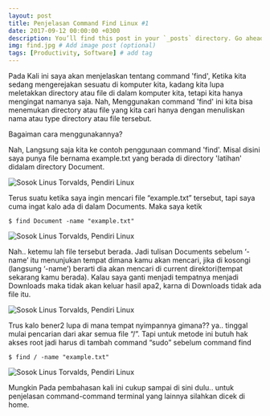 ```yaml
---
layout: post
title: Penjelasan Command Find Linux #1
date: 2017-09-12 00:00:00 +0300
description: You’ll find this post in your `_posts` directory. Go ahead and edit it and re-build the site to see your changes. # Add post description (optional)
img: find.jpg # Add image post (optional)
tags: [Productivity, Software] # add tag
---
```


Pada Kali ini saya akan menjelaskan tentang command 'find',  Ketika kita sedang mengerejakan sesuatu di komputer kita, kadang kita lupa meletakkan directory atau file di dalam komputer kita, tetapi kita hanya mengingat namanya saja. Nah, Menggunakan command 'find' ini kita bisa menemukan directory atau file yang kita cari hanya dengan menuliskan nama atau type directory atau file tersebut.

Bagaiman cara menggunakannya?

Nah, Langsung saja kita ke contoh penggunaan command 'find'. Misal disini saya punya file bernama example.txt yang berada di directory 'latihan' didalam directory Document.

![Sosok Linus Torvalds, Pendiri Linux]({{site.baseurl}}/assets/img/01.png)

Terus suatu ketika saya ingin mencari file “example.txt” tersebut, tapi saya cuma ingat kalo ada di dalam Documents. Maka saya ketik

	$ find Document -name "example.txt"

![Sosok Linus Torvalds, Pendiri Linux]({{site.baseurl}}/assets/img/02.png)

Nah.. ketemu lah file tersebut berada. Jadi tulisan Documents sebelum ‘-name’ itu menunjukan tempat dimana kamu akan mencari, jika di kosongi (langsung ‘-name’) berarti dia akan mencari di current direktori(tempat sekarang kamu berada). Kalau saya ganti menjadi tempatnya menjadi Downloads maka tidak akan keluar hasil apa2, karna di Downloads tidak ada file itu.

![Sosok Linus Torvalds, Pendiri Linux]({{site.baseurl}}/assets/img/03.png)

Trus kalo bener2 lupa di mana tempat nyimpannya gimana?? ya.. tinggal mulai pencarian dari akar semua file “/”. Tapi untuk metode ini butuh hak akses root jadi harus di tambah command “sudo” sebelum command find

	$ find / -name "example.txt"

![Sosok Linus Torvalds, Pendiri Linux]({{site.baseurl}}/assets/img/04.png)

Mungkin Pada pembahasan kali ini cukup sampai di sini dulu.. untuk penjelasan command-command terminal yang lainnya silahkan dicek di home.